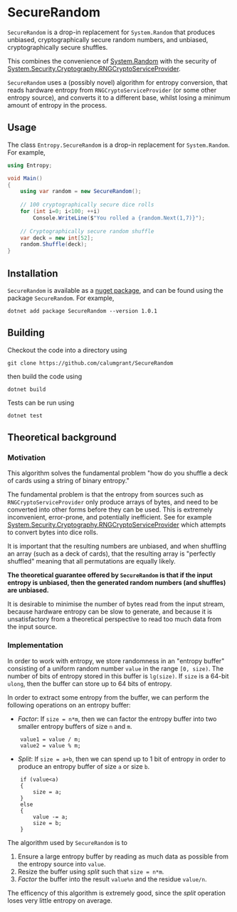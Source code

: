 # SecureRandom
`SecureRandom` is a drop-in replacement for `System.Random` that produces unbiased, cryptographically secure random numbers, and unbiased, cryptographically secure shuffles.

This combines the convenience of [System.Random](https://docs.microsoft.com/en-us/dotnet/api/system.random?view=netstandard-2.0) with the security of [System.Security.Cryptography.RNGCryptoServiceProvider](https://docs.microsoft.com/en-us/dotnet/api/system.security.cryptography.rngcryptoserviceprovider?view=netstandard-2.0).

`SecureRandom` uses a (possibly novel) algorithm for entropy conversion, that reads hardware entropy from `RNGCryptoServiceProvider` (or  some other entropy source), and converts it to a different base, whilst losing a minimum amount of entropy in the process.

## Usage

The class `Entropy.SecureRandom` is a drop-in replacement for `System.Random`. For example,

```cs
using Entropy;

void Main()
{
    using var random = new SecureRandom();
    
    // 100 cryptographically secure dice rolls
    for (int i=0; i<100; ++i)
        Console.WriteLine($"You rolled a {random.Next(1,7)}");
    
    // Cryptographically secure random shuffle
    var deck = new int[52];
    random.Shuffle(deck);
}
```

## Installation
`SecureRandom` is available as a [nuget package](https://www.nuget.org/packages/SecureRandom), and can be found using the package `SecureRandom`. For example,
```
dotnet add package SecureRandom --version 1.0.1
```

## Building

Checkout the code into a directory using
```
git clone https://github.com/calumgrant/SecureRandom
```
then build the code using
```
dotnet build
```
Tests can be run using
```
dotnet test
```

## Theoretical background

### Motivation

This algorithm solves the fundamental problem "how do you shuffle a deck of cards using a string of binary entropy."

The fundamental problem is that the entropy from sources such as `RNGCryptoServiceProvider` only produce arrays of bytes,
and need to be converted into other forms before they can be used. This is extremely inconvenient, error-prone, and potentially inefficient. See for example [System.Security.Cryptography.RNGCryptoServiceProvider](https://docs.microsoft.com/en-us/dotnet/api/system.security.cryptography.rngcryptoserviceprovider?view=netstandard-2.0) which attempts to convert bytes into dice rolls. 

It is important that the resulting numbers are unbiased, and when shuffling an array (such as a deck of cards), that the resulting array is "perfectly shuffled" meaning that all permutations are equally likely.

**The theoretical guarantee offered by `SecureRandom` is that if the input entropy is unbiased, then the generated random numbers (and shuffles) are unbiased.**

It is desirable to minimise the number of bytes read from the input stream, because hardware entropy can be slow to generate,
and because it is unsatisfactory from a theoretical perspective to read too much data from the input source.

### Implementation
In order to work with entropy, we store randomness in an "entropy buffer" consisting of a uniform random number 
`value` in the range `[0, size)`. The number of bits of entropy stored in this buffer is `lg(size)`. If `size` is a 64-bit `ulong`, then the buffer can store up to 64 bits of entropy.

In order to extract some entropy from the buffer, we can perform the following operations on an entropy buffer:

- *Factor*: If `size = n*m`, then we can factor the entropy buffer into two smaller entropy buffers of size `n` and `m`.

```
    value1 = value / m;
    value2 = value % m;
```

- *Split*: If `size = a+b`, then we can spend up to 1 bit of entropy in order to produce an entropy buffer of size `a` or size `b`.

```
    if (value<a)
    {
        size = a;
    }
    else
    {
        value -= a;
        size = b;
    }
```

The algorithm used by `SecureRandom` is to 

1. Ensure a large entropy buffer by reading as much data as possible from the entropy source into `value`.
2. Resize the buffer using *split* such that `size = n*m`.
3. *Factor* the buffer into the result `value%n` and the residue `value/n`.

The efficency of this algorithm is extremely good, since the *split* operation loses very little entropy on average.
